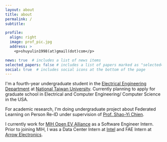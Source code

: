 ```yaml
---
layout: about
title: about
permalink: /
subtitle: 

profile:
  align: right
  image: prof_pic.jpg
  address: >
    <p>shuyulin1998(at)gmail(dot)com</p>

news: true  # includes a list of news items
selected_papers: false # includes a list of papers marked as "selected={true}"
social: true  # includes social icons at the bottom of the page
---
```

I'm a fourth-year undergraduate student in the [Electrical Engineering Department](https://web.ee.ntu.edu.tw/eng/index.php) at [National Taiwan University](https://www.ntu.edu.tw/english/index.html). Currently planning to apply for graduate school in Electrical and Computer Engineering/ Computer Science in the USA.

For academic research, I'm doing undergraduate project about Federated Learning on Person Re-ID under supervision of [Prof. Shao-Yi Chien](http://www.ee.ntu.edu.tw/bio1.php?id=101). 

I currently work for [MIH Open EV Alliance](https://www.mih-ev.org/en/index/) as a Software Engineer Intern. Prior to joining MIH, I was a Data Center Intern at [Intel](https://www.intel.com/content/www/us/en/homepage.html) and FAE Intern at [Arrow Electronics](https://www.arrow.com/). 